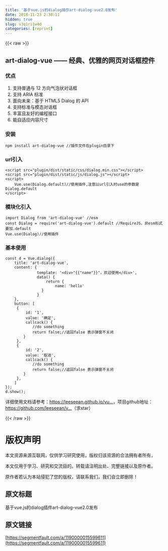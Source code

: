 ```yaml
---
title: '基于vue.js的dialog插件art-dialog-vue2.0发布' 
date: 2018-11-23 2:30:11
hidden: true
slug: v3q1ri1w4d
categories: [reprint]
---
```


{{< raw >}}
<h2 id="articleHeader0">art-dialog-vue &#x2014;&#x2014; &#x7ECF;&#x5178;&#x3001;&#x4F18;&#x96C5;&#x7684;&#x7F51;&#x9875;&#x5BF9;&#x8BDD;&#x6846;&#x63A7;&#x4EF6;</h2><h3 id="articleHeader1">&#x4F18;&#x70B9;</h3><ol><li>&#x652F;&#x6301;&#x666E;&#x901A;&#x4E0E; 12 &#x65B9;&#x5411;&#x6C14;&#x6CE1;&#x72B6;&#x5BF9;&#x8BDD;&#x6846;</li><li>&#x652F;&#x6301; ARIA &#x6807;&#x51C6;</li><li>&#x9762;&#x5411;&#x672A;&#x6765;&#xFF1A;&#x57FA;&#x4E8E; HTML5 Dialog &#x7684; API</li><li>&#x652F;&#x6301;&#x6807;&#x51C6;&#x4E0E;&#x6A21;&#x6001;&#x5BF9;&#x8BDD;&#x6846;</li><li>&#x4E30;&#x5BCC;&#x4E14;&#x53CB;&#x597D;&#x7684;&#x7F16;&#x7A0B;&#x63A5;&#x53E3;</li><li>&#x80FD;&#x81EA;&#x9002;&#x5E94;&#x5185;&#x5BB9;&#x5C3A;&#x5BF8;</li></ol><h3 id="articleHeader2">&#x5B89;&#x88C5;</h3><div class="widget-codetool" style="display:none"><div class="widget-codetool--inner"><span class="selectCode code-tool" data-toggle="tooltip" data-placement="top" title="" data-original-title="&#x5168;&#x9009;"></span> <span type="button" class="copyCode code-tool" data-toggle="tooltip" data-placement="top" data-clipboard-text=" npm install art-dialog-vue //&#x63D2;&#x4EF6;&#x6587;&#x4EF6;&#x5728;plugin&#x76EE;&#x5F55;&#x4E0B;" title="" data-original-title="&#x590D;&#x5236;"></span> <span type="button" class="saveToNote code-tool" data-toggle="tooltip" data-placement="top" title="" data-original-title="&#x653E;&#x8FDB;&#x7B14;&#x8BB0;"></span></div></div><pre class="hljs hsp"><code style="word-break:break-word;white-space:initial"> npm install art-<span class="hljs-keyword">dialog</span>-vue <span class="hljs-comment">//&#x63D2;&#x4EF6;&#x6587;&#x4EF6;&#x5728;plugin&#x76EE;&#x5F55;&#x4E0B;</span></code></pre><h3 id="articleHeader3">url&#x5F15;&#x5165;</h3><div class="widget-codetool" style="display:none"><div class="widget-codetool--inner"><span class="selectCode code-tool" data-toggle="tooltip" data-placement="top" title="" data-original-title="&#x5168;&#x9009;"></span> <span type="button" class="copyCode code-tool" data-toggle="tooltip" data-placement="top" data-clipboard-text="&lt;script src=&quot;plugin/dist/static/css/dialog.min.css&quot;&gt;&lt;/script&gt;
&lt;script src=&quot;plugin/dist/static/js/dialog.js&quot;&gt;&lt;/script&gt;
&lt;script&gt;
    Vue.use(Dialog.default)//&#x4F7F;&#x7528;&#x63D2;&#x4EF6;,&#x6CE8;&#x610F;&#x4EE5;url&#x5F15;&#x5165;&#x65F6;use&#x7684;&#x53C2;&#x6570;&#x662F;Dialog.default
&lt;/script&gt;" title="" data-original-title="&#x590D;&#x5236;"></span> <span type="button" class="saveToNote code-tool" data-toggle="tooltip" data-placement="top" title="" data-original-title="&#x653E;&#x8FDB;&#x7B14;&#x8BB0;"></span></div></div><pre class="hljs xml"><code><span class="hljs-tag">&lt;<span class="hljs-name">script</span> <span class="hljs-attr">src</span>=<span class="hljs-string">&quot;plugin/dist/static/css/dialog.min.css&quot;</span>&gt;</span><span class="undefined"></span><span class="hljs-tag">&lt;/<span class="hljs-name">script</span>&gt;</span>
<span class="hljs-tag">&lt;<span class="hljs-name">script</span> <span class="hljs-attr">src</span>=<span class="hljs-string">&quot;plugin/dist/static/js/dialog.js&quot;</span>&gt;</span><span class="undefined"></span><span class="hljs-tag">&lt;/<span class="hljs-name">script</span>&gt;</span>
<span class="hljs-tag">&lt;<span class="hljs-name">script</span>&gt;</span><span class="actionscript">
    Vue.use(Dialog.default)<span class="hljs-comment">//&#x4F7F;&#x7528;&#x63D2;&#x4EF6;,&#x6CE8;&#x610F;&#x4EE5;url&#x5F15;&#x5165;&#x65F6;use&#x7684;&#x53C2;&#x6570;&#x662F;Dialog.default</span>
</span><span class="hljs-tag">&lt;/<span class="hljs-name">script</span>&gt;</span></code></pre><h3 id="articleHeader4">&#x6A21;&#x5757;&#x5316;&#x5F15;&#x5165;</h3><div class="widget-codetool" style="display:none"><div class="widget-codetool--inner"><span class="selectCode code-tool" data-toggle="tooltip" data-placement="top" title="" data-original-title="&#x5168;&#x9009;"></span> <span type="button" class="copyCode code-tool" data-toggle="tooltip" data-placement="top" data-clipboard-text="import Dialog from &apos;art-dialog-vue&apos; //esm
const Dialog = require(&apos;art-dialog-vue&apos;).default //RequireJS&#xFF0C;&#x975E;esm&#x5F62;&#x5F0F;&#x8981;&#x52A0;.default
Vue.use(Dialog)//&#x4F7F;&#x7528;&#x63D2;&#x4EF6;" title="" data-original-title="&#x590D;&#x5236;"></span> <span type="button" class="saveToNote code-tool" data-toggle="tooltip" data-placement="top" title="" data-original-title="&#x653E;&#x8FDB;&#x7B14;&#x8BB0;"></span></div></div><pre class="hljs sqf"><code>import <span class="hljs-built_in">Dialog</span> <span class="hljs-keyword">from</span> <span class="hljs-string">&apos;art-dialog-vue&apos;</span> <span class="hljs-comment">//esm</span>
const <span class="hljs-built_in">Dialog</span> = require(<span class="hljs-string">&apos;art-dialog-vue&apos;</span>).<span class="hljs-keyword">default</span> <span class="hljs-comment">//RequireJS&#xFF0C;&#x975E;esm&#x5F62;&#x5F0F;&#x8981;&#x52A0;.default</span>
Vue.use(<span class="hljs-built_in">Dialog</span>)<span class="hljs-comment">//&#x4F7F;&#x7528;&#x63D2;&#x4EF6;</span></code></pre><h3 id="articleHeader5">&#x57FA;&#x672C;&#x4F7F;&#x7528;</h3><div class="widget-codetool" style="display:none"><div class="widget-codetool--inner"><span class="selectCode code-tool" data-toggle="tooltip" data-placement="top" title="" data-original-title="&#x5168;&#x9009;"></span> <span type="button" class="copyCode code-tool" data-toggle="tooltip" data-placement="top" data-clipboard-text="const d = Vue.dialog({
    title: &apos;art-dialog-vue&apos;,
    content: {
              template: &apos;&lt;div&gt;"{{"name"}}"&#xFF0C;&#x6B22;&#x8FCE;&#x4F7F;&#x7528;&lt;/div&gt;&apos;,
              data() {
                  return {
                      name: &apos;hello&apos;
                }
              }
    },
    button: [
     {
         id: &apos;1&apos;,
         value: &apos;&#x786E;&#x5B9A;&apos;,
         callcack() {      
            //do something                                      
            return false;//&#x8FD4;&#x56DE;false &#x8868;&#x793A;&#x5F39;&#x7A97;&#x4E0D;&#x5173;&#x95ED;
        }
     },
     {
         id: &apos;2&apos;,
         value: &apos;&#x53D6;&#x6D88;&apos;,
         callcack() {      
            //do something                                      
            return false;//&#x8FD4;&#x56DE;false &#x8868;&#x793A;&#x5F39;&#x7A97;&#x4E0D;&#x5173;&#x95ED;
        }
     },
    ]
});
d.show();" title="" data-original-title="&#x590D;&#x5236;"></span> <span type="button" class="saveToNote code-tool" data-toggle="tooltip" data-placement="top" title="" data-original-title="&#x653E;&#x8FDB;&#x7B14;&#x8BB0;"></span></div></div><pre class="hljs kotlin"><code>const d = Vue.dialog({
    title: <span class="hljs-string">&apos;art-dialog-vue&apos;</span>,
    content: {
              template: <span class="hljs-string">&apos;&lt;div&gt;"{{"name"}}"&#xFF0C;&#x6B22;&#x8FCE;&#x4F7F;&#x7528;&lt;/div&gt;&apos;</span>,
              <span class="hljs-keyword">data</span>() {
                  <span class="hljs-keyword">return</span> {
                      name: <span class="hljs-string">&apos;hello&apos;</span>
                }
              }
    },
    button: [
     {
         id: <span class="hljs-string">&apos;1&apos;</span>,
         value: <span class="hljs-string">&apos;&#x786E;&#x5B9A;&apos;</span>,
         callcack() {      
            <span class="hljs-comment">//do something                                      </span>
            <span class="hljs-keyword">return</span> <span class="hljs-literal">false</span>;<span class="hljs-comment">//&#x8FD4;&#x56DE;false &#x8868;&#x793A;&#x5F39;&#x7A97;&#x4E0D;&#x5173;&#x95ED;</span>
        }
     },
     {
         id: <span class="hljs-string">&apos;2&apos;</span>,
         value: <span class="hljs-string">&apos;&#x53D6;&#x6D88;&apos;</span>,
         callcack() {      
            <span class="hljs-comment">//do something                                      </span>
            <span class="hljs-keyword">return</span> <span class="hljs-literal">false</span>;<span class="hljs-comment">//&#x8FD4;&#x56DE;false &#x8868;&#x793A;&#x5F39;&#x7A97;&#x4E0D;&#x5173;&#x95ED;</span>
        }
     },
    ]
});
d.show();</code></pre><p>&#x8BE6;&#x7EC6;&#x4F7F;&#x7528;&#x6587;&#x6863;&#x8BF7;&#x53C2;&#x8003;&#xFF1A;<a href="https://leeseean.github.io/vue-dialog-API/" rel="nofollow noreferrer" target="_blank">https://leeseean.github.io/vu...</a>&#xFF0C;&#x9879;&#x76EE;github&#x5730;&#x5740;&#xFF1A;<a href="https://github.com/leeseean/vue-dialog" rel="nofollow noreferrer" target="_blank">https://github.com/leeseean/v...</a>&#xFF08;&#x6C42;star&#xFF09;</p>
{{< /raw >}}

# 版权声明
本文资源来源互联网，仅供学习研究使用，版权归该资源的合法拥有者所有，

本文仅用于学习、研究和交流目的。转载请注明出处、完整链接以及原作者。

原作者若认为本站侵犯了您的版权，请联系我们，我们会立即删除！

## 原文标题
基于vue.js的dialog插件art-dialog-vue2.0发布

## 原文链接
[https://segmentfault.com/a/1190000015599611](https://segmentfault.com/a/1190000015599611)

